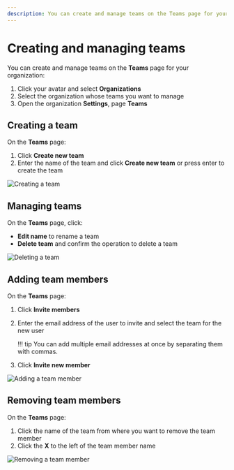 ```yaml
---
description: You can create and manage teams on the Teams page for your legacy manual organization on Codacy.
---
```


# Creating and managing teams

You can create and manage teams on the **Teams** page for your organization:

1.  Click your avatar and select **Organizations**
1.  Select the organization whose teams you want to manage
1.  Open the organization **Settings**, page **Teams**

## Creating a team

On the **Teams** page:

1.  Click **Create new team**
1.  Enter the name of the team and click **Create new team** or press enter to create the team

![Creating a team](images/team-create.gif)

## Managing teams

On the **Teams** page, click:

-   **Edit name** to rename a team
-   **Delete team** and confirm the operation to delete a team

![Deleting a team](images/team-delete.gif)

## Adding team members

On the **Teams** page:

1.  Click **Invite members**
1.  Enter the email address of the user to invite and select the team for the new user

    !!! tip
        You can add multiple email addresses at once by separating them with commas.

1.  Click **Invite new member**

![Adding a team member](images/team-add-member.gif)

## Removing team members

On the **Teams** page:

1.  Click the name of the team from where you want to remove the team member
1.  Click the **X** to the left of the team member name

![Removing a team member](images/team-remove-member.gif)
